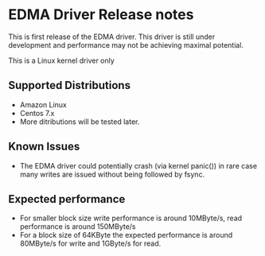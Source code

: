 # EDMA Driver Release notes 

This is first release of the EDMA driver. This driver is still under development and performance may not be achieving maximal potential.

This is a Linux kernel driver only

## Supported Distributions
- Amazon Linux
- Centos 7.x
- More ditributions will be tested later.

## Known Issues
- The EDMA driver could potentially crash (via kernel panic()) in rare case many writes are issued without being followed by fsync.

## Expected performance
- For smaller block size write performance is around 10MByte/s, read performance is around 150MByte/s
- For a block size of 64KByte the expected performance is around 80MByte/s for write and 1GByte/s for read.
